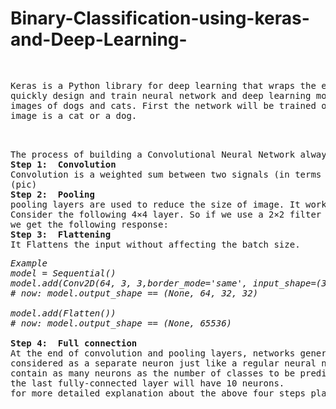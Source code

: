 # Binary-Classification-using-keras-and-Deep-Learning-
<pre>
<p>
Keras is a Python library for deep learning that wraps the efficient numerical libraries TensorFlow and Theano. It allows you to
quickly design and train neural network and deep learning models. Here we will build a convolutional neural network to identify
images of dogs and cats. First the network will be trained on thousands of images, and it will be able to predict if a given test
image is a cat or a dog.
  </p>
The process of building a Convolutional Neural Network always involves four major steps. 
<b>Step 1: 	Convolution</b>
Convolution is a weighted sum between two signals (in terms of signal processing jargon) or functions (in terms of mathematics). 
(pic)
<b>Step 2: 	Pooling </b>
pooling layers are used to reduce the size of image. It works by sampling in each layer using filters. 
Consider the following 4×4 layer. So if we use a 2×2 filter with stride 2 and max-pooling, 
we get the following response:
<b>Step 3: 	Flattening</b>
It Flattens the input without affecting the batch size.
<p><i>Example
model = Sequential()
model.add(Conv2D(64, 3, 3,border_mode='same', input_shape=(3, 32, 32)))
# now: model.output_shape == (None, 64, 32, 32)

model.add(Flatten())
# now: model.output_shape == (None, 65536)
</i></b>
<b>Step 4: 	Full connection</b>
At the end of convolution and pooling layers, networks generally use fully-connected layers in which each pixel is
considered as a separate neuron just like a regular neural network. The last fully-connected layer will 
contain as many neurons as the number of classes to be predicted. For instance, if we have 10 classes, 
the last fully-connected layer will have 10 neurons.
for more detailed explanation about the above four steps plase visit click <a href = "https://www.analyticsvidhya.com/blog/2016/04/deep-learning-computer-vision-introduction-convolution-neural-networks/">here</a>

</pre>
